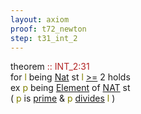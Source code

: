 ```yaml
---
layout: axiom
proof: t72_newton
step: t31_int_2
---
```


<div class="mizar">
<div><span class="kw">theorem </span><a NAME="T31"><span class="comment"><font color="firebrick">:: INT_2:31</font></span><br/></a><div class="add"> for <font color="Olive" title="b1">l</font> being   <a href="http://grid01.ciirc.cvut.cz/~mptp/7.13.01_4.181.1147/html/ordinal1.html#NM5" title="ORDINAL1:NM.5">Nat</a>  st <font color="Olive" title="b1">l</font> <a href="http://grid01.ciirc.cvut.cz/~mptp/7.13.01_4.181.1147/html/xxreal_0.html#NR2" title="XXREAL_0:NR.2">&gt;=</a> 2 holds <br/> ex <font color="Olive" title="b2">p</font> being    <a href="http://grid01.ciirc.cvut.cz/~mptp/7.13.01_4.181.1147/html/subset_1.html#M1" title="SUBSET_1:mode.1">Element</a> of  <a href="http://grid01.ciirc.cvut.cz/~mptp/7.13.01_4.181.1147/html/numbers.html#K5" title="NUMBERS:func.5">NAT</a>  st <br/>( <font color="Olive" title="b2">p</font> is  <a href="http://grid01.ciirc.cvut.cz/~mptp/7.13.01_4.181.1147/html/int_2.html#V1" title="INT_2:attr.1">prime</a>  &amp; <font color="Olive" title="b2">p</font> <a href="http://grid01.ciirc.cvut.cz/~mptp/7.13.01_4.181.1147/html/int_1.html#R1" title="INT_1:pred.1">divides</a> <font color="Olive" title="b1">l</font> )</div></div>
</div>
